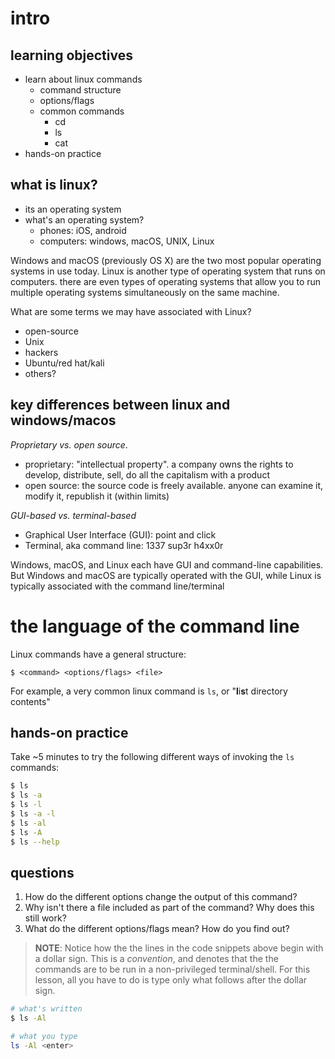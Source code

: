 # intro

## learning objectives
- learn about linux commands
    - command structure
    - options/flags
    - common commands
        - cd
        - ls
        - cat
- hands-on practice

## what is linux?
- its an operating system
- what's an operating system?
    - phones: iOS, android
    - computers: windows, macOS, UNIX, Linux

Windows and macOS (previously OS X) are the two most popular operating 
systems in use today.  Linux is another type of operating system that 
runs on computers. there are even types of operating systems that allow 
you to run multiple operating systems simultaneously on the same machine.

What are some terms we may have associated with Linux?
- open-source
- Unix
- hackers
- Ubuntu/red hat/kali
- others?

## key differences between linux and windows/macos
*Proprietary vs. open source*.
- proprietary: "intellectual property". a company owns the rights to develop,
  distribute, sell, do all the capitalism with a product
- open source: the source code is freely available. anyone can examine it,
  modify it, republish it (within limits)

*GUI-based vs. terminal-based*
- Graphical User Interface (GUI): point and click
- Terminal, aka command line: 1337 sup3r h4xx0r

Windows, macOS, and Linux each have GUI and command-line capabilities. But
Windows and macOS are typically operated with the GUI, while Linux is typically
associated with the command line/terminal

# the language of the command line
Linux commands have a general structure:

```
$ <command> <options/flags> <file>
```

For example, a very common linux command is `ls`, or "**l**i**s**t directory contents"

## hands-on practice
Take ~5 minutes to try the following different ways of invoking the `ls`
commands: 

```bash
$ ls
$ ls -a
$ ls -l
$ ls -a -l
$ ls -al
$ ls -A
$ ls --help
```
## questions
1. How do the different options change the output of this command?
2. Why isn't there a file included as part of the command?  Why does this still
   work?
3. What do the different options/flags mean?  How do you find out?

>**NOTE**:  Notice how the the lines in the code snippets above begin with a dollar sign.
>This is a *convention*, and denotes that the the commands are to be run in a
>non-privileged terminal/shell.  For this lesson, all you have to do is type
>only what follows after the dollar sign.

```bash
# what's written
$ ls -Al

# what you type
ls -Al <enter>
```
